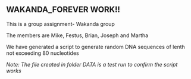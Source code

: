 ## WAKANDA_FOREVER WORK!!  

This is a group assignment- Wakanda group

The members are Mike, Festus, Brian, Joseph and Martha

We have generated a script to generate random DNA sequences of lenth not exceeding 80 nucleotides

_Note: The file created in folder DATA is a test run to confirm the script works_

